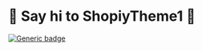 # :wave: Say hi to ShopiyTheme1 :wave:

[![Generic badge](https://img.shields.io/badge/course%20available%3F-yes-green.svg)](https://shields.io/)


